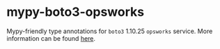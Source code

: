 # mypy-boto3-opsworks

Mypy-friendly type annotations for `boto3` 1.10.25 `opsworks` service.
More information can be found [here](https://github.com/vemel/mypy_boto3).